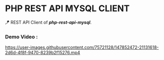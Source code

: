 # PHP REST API MYSQL CLIENT
🪁 REST API Client of ***php-rest-api-mysql***.

### Demo Video :
https://user-images.githubusercontent.com/75721128/147852472-21131618-2d6d-4f8f-9470-8239b2f15276.mp4

